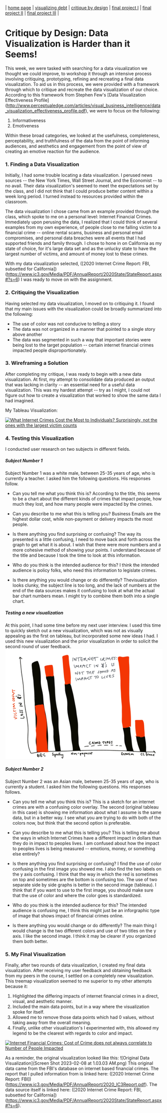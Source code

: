 | [home page](https://kulmeher.github.io/TSWD-Repository/) | [visualizing debt](visualizing-government-debt.md) | [critique by design](critique-by-design) | [final project I](final-project-part-one) | [final project II](final-project-part-two) | [final project III](final-project-part-three) |

# Critique by Design: Data Visualization is Harder than it Seems! 

This week, we were tasked with searching for a data visualization we thought we could improve, to workshop it through an intensive process involving critiquing, prototyping, refining and recreating a final data visualization. 
To aid us in this process, we were provided with a framework through which to critique and recreate the data visualization of our choice. According to this framework from Stephen Few's [Data Visualization Effectiveness Profile] (http://www.perceptualedge.com/articles/visual_business_intelligence/data_visualization_effectiveness_profile.pdf), we were to focus on the following: 
1. Informativeness
2. Emotiveness

Within these broad categories, we looked at the usefulness, completeness, perceptability, and truthfulness of the data from the point of informing audiences, and aesthetics and engagement from the point of view of creating an emotive reaction for the audience. 

### 1. Finding a Data Visualization

Initially, I had some trouble locating a data visualization. I perused news sources -- the New York Times, Wall Street Journal, and the Economist -- to no avail. Their data visualization's seemed to meet the expectations set by the class, and I did not think that I could produce better content within a week long period. I turned instead to resources provided within the classroom. 

The data visualization I chose came from an example provided through the class, which spoke to me on a personal level: Internet Financial Crimes. Immediately upon perusing the data, I realized that I could think of several examples from my own experience, of people close to me falling victim to a financial crime -- online rental scams, business and personal email compromises, and personal data breaches were all events that I had supported friends and family through. I chose to hone in on California as my state of choice, for it's large data set and as the unlucky state to have the largest number of victims, and amount of money lost to these crimes. 

With my data visualization selected, ([2020 Internet Crime Report: FBI, subsetted for California])(https://www.ic3.gov/Media/PDF/AnnualReport/2020State/StateReport.aspx#?s=6) I was ready to move on with the assignment. 

### 2. Critiquing the Visualization
Having selected my data visualization, I moved on to critiquing it. I found that my main issues with the visualization could be broadly summarized into the following: 
- The use of color was not conducive to telling a story
- The data was not organized in a manner that pointed to a single story above another
- The data was segmented in such a way that important stories were being lost to the target population -- certain internet financial crimes impacted people disproportionately. 

### 3. Wireframing a Solution
After completing my critique, I was ready to begin with a new data visualization. At first, my attempt to consolidate data produced an output that was lacking in clarity -- an essential need for a useful data visualization. This was my hardest attempt -- try as I might, I could not figure out how to create a visualization that worked to show the same data I had imagined. 

My Tableau Visualization: 
<div class='tableauPlaceholder' id='viz1675833178246' style='position: relative'><noscript><a href='#'><img alt='What Internet Crimes Cost the Most to Individuals? Surprisingly, not the ones with the largest victim counts ' src='https:&#47;&#47;public.tableau.com&#47;static&#47;images&#47;Nu&#47;NumberofPeopleImpactedbyOnlineFinancialCrimes&#47;Sheet4&#47;1_rss.png' style='border: none' /></a></noscript><object class='tableauViz'  style='display:none;'><param name='host_url' value='https%3A%2F%2Fpublic.tableau.com%2F' /> <param name='embed_code_version' value='3' /> <param name='site_root' value='' /><param name='name' value='NumberofPeopleImpactedbyOnlineFinancialCrimes&#47;Sheet4' /><param name='tabs' value='no' /><param name='toolbar' value='yes' /><param name='static_image' value='https:&#47;&#47;public.tableau.com&#47;static&#47;images&#47;Nu&#47;NumberofPeopleImpactedbyOnlineFinancialCrimes&#47;Sheet4&#47;1.png' /> <param name='animate_transition' value='yes' /><param name='display_static_image' value='yes' /><param name='display_spinner' value='yes' /><param name='display_overlay' value='yes' /><param name='display_count' value='yes' /><param name='language' value='en-US' /><param name='filter' value='publish=yes' /></object></div>                
<script type='text/javascript'>                    
  var divElement = document.getElementById('viz1675833178246');                    
  var vizElement = divElement.getElementsByTagName('object')[0];                    
  vizElement.style.width='100%';vizElement.style.height=(divElement.offsetWidth*0.75)+'px';                    
  var scriptElement = document.createElement('script');                    
  scriptElement.src = 'https://public.tableau.com/javascripts/api/viz_v1.js';                    
  vizElement.parentNode.insertBefore(scriptElement, vizElement);                
</script>

### 4. Testing this Visualization
I conducted user research on two subjects in different fields. 

##### Subject Number 1
Subject Number 1 was a white male, between 25-35 years of age, who is currently a teacher. I asked him the following questions. His responses follow. 

- Can you tell me what you think this is?
According to the title, this seems to be a chart about the different kinds of crimes that impact people, how much they lost, and how many people were impacted by the crimes. 

- Can you describe to me what this is telling you?
Business Emails are the highest dollar cost, while non-payment or delivery impacts the most people. 

- Is there anything you find surprising or confusing?
The way its presented is a little confusing, I need to move back and forth across the graph to get what it is about. I wish that there were more numbers and a more cohesive method of showing your points. I understand because of the title and because I took the time to look at this information. 

- Who do you think is the intended audience for this?
I think the intended audience is policy folks, who need this information to legislate crimes. 

- Is there anything you would change or do differently?
Thevisualization looks clunky,  the subject line is too long, and  the lack of numbers at the end of the data sources makes it confusing to look at what the actual bar chart numbers mean. I might try to combine them both into a single chart. 

##### Testing a new visualization
At this point, I had some time before my next user interview. I used this time to quickly sketch out a new visualization, which was not as visually appealing as the first on tableau, but incorporated some new ideas I had. I used this new visualization and the prior visualization in order to solicit the second round of user feedback. 
![Visualization Attempt Pt. 2](Untitled_Artwork.jpg)

##### Subject Number 2
Subject Number 2 was an Asian male, between 25-35 years of age, who is currently a student. I asked him the following questions. His responses follows. 

- Can you tell me what you think this is?
This is a sketch for an internet crimes are with a confusing color overlay. The second (original tableau in this case) is showing me information about what I assume is the same data, but in a better way. I see what you are trying to do with both of the colors now, but think that the second option is preferable. 

- Can you describe to me what this is telling you?
This is telling me about the ways in which Internet Crimes have a different impact in dollars than they do in impact to peoples lives. I am confused about how the impact to peoples lives is being measured -- emotions, money, or something else entirely? 

- Is there anything you find surprising or confusing?
I find the use of color confusing in the first image you showed me. I also find the two labels on the y axis confusing. I think that the way in which the red is sometimes on top and sometimes are the bottom is confusing too. The use of two separate side by side graphs is better in the second image (tableau). I think that if you want to use to the first image, you should make sure that the use of color and where the color goes is standardized. 

- Who do you think is the intended audience for this?
The intended audience is confusing me, I think this might just be an inforgraphic type of image that shows impact of financial crimes online. 

- Is there anything you would change or do differently?
The main thing I would change is the two different colors and use of two titles on the y axis. I like the second image. I think it may be clearer if you organized them both better. 

### 5. My Final Visualization 

Finally, after two rounds of data visualization, I created my final data visualization. After receiving my user feedback and obtaining feedback from my peers in the course, I settled on a completely new visualization. This treemap visualization seemed to me superior to my other attempts because it: 

1. Highlighted the differing impacts of internet financial crimes in a direct, visual, and aesthetic manner. 
2. Included the main data points, but in a way where the visualization spoke for itself. 
3. Allowed me to remove those data points which had 0 values, without taking away from the overall meaning. 
4. Finally, unlike other visualization's I experimented with, this allowed my legend to be the clearest with regards to color and impact. 

<div class='tableauPlaceholder' id='viz1675836946879' style='position: relative'><noscript><a href='#'><img alt='Internet Financial Crimes: Cost of Crime does not always correlate to Number of People Impacted  ' src='https:&#47;&#47;public.tableau.com&#47;static&#47;images&#47;In&#47;InternetFinancialCrimesFinal&#47;Sheet1&#47;1_rss.png' style='border: none' /></a></noscript><object class='tableauViz'  style='display:none;'><param name='host_url' value='https%3A%2F%2Fpublic.tableau.com%2F' /> <param name='embed_code_version' value='3' /> <param name='site_root' value='' /><param name='name' value='InternetFinancialCrimesFinal&#47;Sheet1' /><param name='tabs' value='no' /><param name='toolbar' value='yes' /><param name='static_image' value='https:&#47;&#47;public.tableau.com&#47;static&#47;images&#47;In&#47;InternetFinancialCrimesFinal&#47;Sheet1&#47;1.png' /> <param name='animate_transition' value='yes' /><param name='display_static_image' value='yes' /><param name='display_spinner' value='yes' /><param name='display_overlay' value='yes' /><param name='display_count' value='yes' /><param name='language' value='en-US' /><param name='filter' value='publish=yes' /></object></div>                
<script type='text/javascript'>                    
  var divElement = document.getElementById('viz1675836946879');                    
  var vizElement = divElement.getElementsByTagName('object')[0];                    
  vizElement.style.width='100%';vizElement.style.height=(divElement.offsetWidth*0.75)+'px';                    
  var scriptElement = document.createElement('script');                    
  scriptElement.src = 'https://public.tableau.com/javascripts/api/viz_v1.js';                    
  vizElement.parentNode.insertBefore(scriptElement, vizElement);                
</script>

As a reminder, the original visualization looked like this: ![Original Data Visualization](Screen Shot 2023-02-08 at 1.03.03 AM.png)
This original data came from the FBI's database on internet based financial crimes. The report that I pulled information from is linked here: ([2020 Internet Crime Report: FBI])(https://www.ic3.gov/Media/PDF/AnnualReport/2020_IC3Report.pdf). The data source itself is linked here: ([2020 Internet Crime Report: FBI, subsetted for California])(https://www.ic3.gov/Media/PDF/AnnualReport/2020State/StateReport.aspx#?s=6). 

